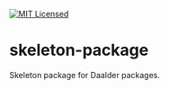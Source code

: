 [![MIT Licensed](https://img.shields.io/badge/license-MIT-brightgreen.svg?style=flat-square)](LICENSE.md)

# skeleton-package
Skeleton package for Daalder packages.
